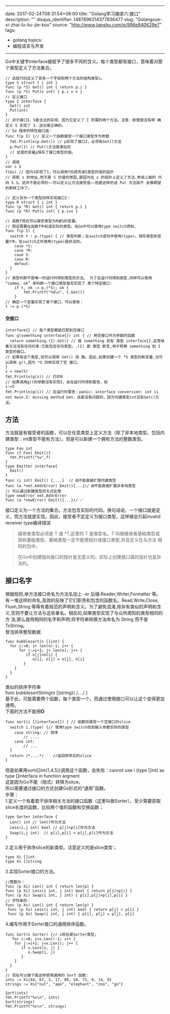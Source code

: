 
---
date: 2017-02-24T08:31:54+08:00
title: "Golang学习摘录六:接口"
description: ""
disqus_identifier: 1487896314377836477
slug: "Golangxue-xi-zhai-lu-liu-:jie-kou"
source: "http://www.jianshu.com/p/996e840629e7"
tags: 
- golang 
topics:
- 编程语言与开发
---

Go中关键字interface被赋予了很多不同的含义。每个类型都有接口，意味着对那个类型定义了方法集合。

    // 这段代码定义了具有一个字段和两个方法的结构类型s。
    type S struct { i int }
    func (p *S) Get() int { return p.i }
    func (p *S) Put(v int) { p.i = v }
    // 定义接口
    type I interface {
      Get() int
      Put(int)
    }
    // 对于接口I，S是合法的实现，因为它定义了 I 所需的两个方法。注意：即便是没有明 确定义 S 实现了 I，这也是正确的。
    // Go 程序的特性接口值：
    func f(p I) {// 定义一个函数接受一个接口类型作为参数
      fmt.Println(p.Get()) // p实现了接口I，必须有Get()方法
      p.Put(1) // Put()方法是类似的
      // 这里的变量p保存了接口类型的值。 
    }
    // 调用
    var s S
    f(&s) // 因为S实现了I，可以调用f向其传递S类型的值的指针
    // 获取 s 的地址,而不是 S 的值的原因,是因为在 s 的指针上定义了方法,参阅上面的 代码 5.1。这并不是必须的——可以定义让方法接受值——但是这样的话 Put 方法就不 会像期望的那样工作了。

    // 定义另外一个类型同样实现接口I：
    type R struct { i int }
    func (p *R) Get() int { return p.i } 
    func (p *R) Put(v int) { p.i=v }

    // 函数f现在可以接受类型为R或S的变量。
    // 假设需要在函数f中知道实际的类型。在Go中可以使用type switch得到。
    func f(p I) {
      switch t : p.(type) { // 类型判断；在switch语句中使用(type)。保存类型到变量t中。在switch之外使用(type)是非法的。
        case *S:
        case *R:
        case S:
        case R:
        defaut:
      }
    }
    // 类型判断不是唯一的运行时得到类型的方法。 为了在运行时得到类型,同样可以使用 “comma, ok” 来判断一个接口类型是否实现了 某个特定接口:
        if t, ok := p.(*S); ok {
            fmt.Printf("%d\n", t.Get())
        }
    // 确定一个变量实现了某个接口，可以使用：
    t := p.(*S)

#### 空接口

    interface{} // 每个类型都能匹配到空接口
    func g(something interface{}) int { // 用空接口作为参数的函数
      return something.(I).Get() // 值 something 具有 类型 interface{},这意味着方法没有任何约束:它能包含任何类型。.(I) 是 类型 断言,用于转换 something 到 I 类型的接口。
    // 如果有这个类型,则可以调用 Get() 函 数。因此,如果创建一个 *S 类型的新变量,也可以调用 g(),因为 *S 同样实现了空 接口。
    }
    s = new(S)
    fmt.Println(g(s)) // 打印0
    // 如果调用g()的参数没有实现I，会在运行时得到警告，如
    i:=5 
    fmt.Println(g(i)) // 在运行时警告：panic: interface conversion: int is not main.I: missing method Get，这是没有问题的，因为内建类型int没有Get()方法。

方法
----

方法就是有接受者的函数，可以在任意类型上定义方法（除了非本地类型，包括内建类型：int类型不能有方法）。但是可以新建一个拥有方法的整数类型。

    type Foo int
    func (f Foo) Emit(){
      fmt.Printf("%v",f)
    }
    type Emitter interface{
      Emit()
    }
    func (i int) Emit() {....}  // ❎不能直接扩展内建类型
    func (a *net.AddrError) Emit(){...}// ❎不能直接扩展非本地类型
    // 可以通过新建类型的方式处理
    type newError net.AddrError
    func (a *newError) Emit(){...}// ✅

接口定义为一个方法的集合。方法包含实际的代码。换句话说，一个接口就是定义，而方法就是实现。因此，接受者不定定义为接口类型，这样做会引起invalid
receiver type编译错误

> 接收者类型必须是 T 或 \*T,这里的 T 是类型名。T 叫做接收者基础类型或
> 简称基础类型。基础类型一定不能使指针或接口类型,并且定义在与方法
> 相同的包中。
>
> 在Go中创建指向接口的指针是无意义的。实际上创建接口值的指针也是非法的。

接口名字
--------

根据规则,单方法接口命名为方法名加上 -er 后缀:Reader,Writer,Formatter
等。\
有一堆这样的命名,高效的反映了它们职责和包含的函数名。Read,Write,Close,
Flush,String 等等有着规范的声明和含义。为了避免混淆,除非有类似的声明和含
义,否则不要让方法与这些重名。相反的,如果类型实现了与众所周知的类型相同的方
法,那么就用相同的名字和声明;将字符串转换方法命名为 String 而不是
ToString。\
冒泡排序整型数据

    func bubblesort(n []int) {
      for i:=0; i< len(n)-1; i++ {
          for j:=i+1; j< len(n); j++ {
             if n[j]<n[i] {
                n[i], n[j] = n[j], n[i]
            } 
        }
      }
    }

类似的排序字符串\
func bubblesortString(n []string){ /*....*/ }\
基于此，可能需要两个函数，每个类型一个。而通过使用接口可以让这个变得更加通用。\
下面的方法不能用❎

    func sort(i []interface{}) { // 函数将接受一个空接口的slice
      switch i.(type) {// 使用type switch找到输入参数实际的类型
        case string: // 排序
            // ....
        case int:
            // ...
      }
      return /*....*/    //返回排序后的slice
    }

但是如果用sort([]int{1,4,5})调用这个函数，会失败：cannot use i (type
[]int) as type []interface in function argment\
这是因为Go不能（隐式）转换为slice。\
所以需要通过接口的方式创建Go形式的“通用”函数。\
步骤：\
1.定义一个有着若干排序相关方法的接口函数（这里叫做Sorter）。至少需要获取slice长度的函数，比较两个值的函数和交换函数；

    type Sorter interface {
      Len() int // len()作为方法
      Less(i,j int) bool // p[j]<p[i]作为方法
      Swap(i,j int)  // p[i],p[i] = p[j],p[i]作为方法
    }

2.定义用于排序slice的新类型。注意定义的是slice类型；

    type Xi []int
    type Xs []string

3.实现Sorter接口的方法。

    //整数为：
    func (p Xi) Len() int { return len(p) }
    func (p Xi) Less(i int, j int) bool { return p[j]<p[i] }
    func (p Xi) Swap(i int, j int) { p[i],p[j]=p[j],p[i] }
    // 字符串的：
    func (p Xs) Len() int { return len(p) }
     func (p Xs) Less(i int, j int) bool { return p[j] < p[i] }
     func (p Xs) Swap(i int, j int) { p[i], p[j] = p[j], p[i]

4.编写作用于Sorter接口的通用排序函数。

    func Sort(x Sorter) {// x现在是Sorter类型;
       for i:=0; i<x.Len()-1; i++ {
        for j:=i+1; j<x.Len(); j++ {
           if x.Less(i, j) {
              x.Swap(i, j)
           }
        }
      }
    }
    // 现在可以像下面这样使用通用的 Sort 函数:
    ints := Xi{44, 67, 3, 17, 89, 10, 73, 9, 14, 8}
    strings := Xs{"nut", "ape", "elephant", "zoo", "go"}

    Sort(ints)
    fmt.Printf("%v\n", ints)
    Sort(strings)
    fmt.Printf("%v\n", strings)

